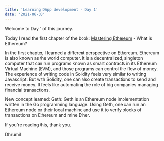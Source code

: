 ```yaml
---
title: 'Learning DApp development - Day 1'
date: '2021-06-30'
---
```


Welcome to Day 1 of this journey.

Today I read the first chapter of the book: [Mastering Ethereum](https://github.com/ethereumbook/ethereumbook) - What is Ethereum?

In the first chapter, I learned a different perspective on Ethereum. Ethereum is also known as the world computer. It is a decentralized, singleton computer that can run programs known as smart contracts in its Ethereum Virtual Machine (EVM), and those programs can control the flow of money.
The experience of writing code in Solidity feels very similar to writing Javascript. But with Solidity, one can also create transactions to send and receive money. It feels like automating the role of big companies managing financial transactions.

New concept learned:
Geth: Geth is an Ethereum node implementation written in the Go programming language. Using Geth, one can run an Ethereum node on their local machine and use it to verify blocks of transactions on Ethereum and mine Ether.

If you're reading this, thank you.

Dhrumil